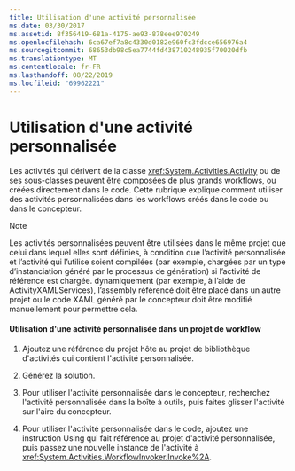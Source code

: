 ```yaml
---
title: Utilisation d'une activité personnalisée
ms.date: 03/30/2017
ms.assetid: 8f356419-681a-4175-ae93-878eee970249
ms.openlocfilehash: 6ca67ef7a8c4330d0182e960fc3fdcce656976a4
ms.sourcegitcommit: 68653db98c5ea7744fd438710248935f70020dfb
ms.translationtype: MT
ms.contentlocale: fr-FR
ms.lasthandoff: 08/22/2019
ms.locfileid: "69962221"
---
```

# <a name="using-a-custom-activity"></a>Utilisation d'une activité personnalisée
Les activités qui dérivent de la classe <xref:System.Activities.Activity> ou de ses sous-classes peuvent être composées de plus grands workflows, ou créées directement dans le code. Cette rubrique explique comment utiliser des activités personnalisées dans les workflows créés dans le code ou dans le concepteur.  
  
> [!NOTE]
> Les activités personnalisées peuvent être utilisées dans le même projet que celui dans lequel elles sont définies, à condition que l’activité personnalisée et l’activité qui l’utilise soient compilées (par exemple, chargées par un type d’instanciation généré par le processus de génération) si l’activité de référence est chargée. dynamiquement (par exemple, à l’aide de ActivityXAMLServices), l’assembly référencé doit être placé dans un autre projet ou le code XAML généré par le concepteur doit être modifié manuellement pour permettre cela.  
  
#### <a name="using-a-custom-activity-to-a-workflow-project"></a>Utilisation d'une activité personnalisée dans un projet de workflow  
  
1. Ajoutez une référence du projet hôte au projet de bibliothèque d'activités qui contient l'activité personnalisée.  
  
2. Générez la solution.  
  
3. Pour utiliser l'activité personnalisée dans le concepteur, recherchez l'activité personnalisée dans la boîte à outils, puis faites glisser l'activité sur l'aire du concepteur.  
  
4. Pour utiliser l'activité personnalisée dans le code, ajoutez une instruction Using qui fait référence au projet d'activité personnalisée, puis passez une nouvelle instance de l'activité à <xref:System.Activities.WorkflowInvoker.Invoke%2A>.

